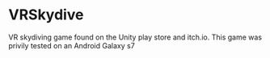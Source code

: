 # VRSkydive
VR skydiving game found on the Unity play store and itch.io. This game was privily tested on an Android Galaxy s7
